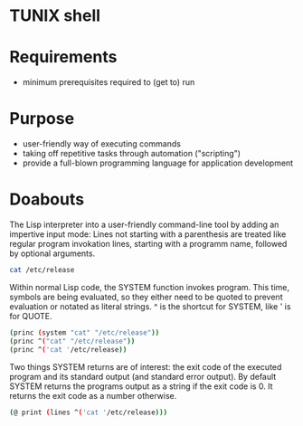 TUNIX shell
===========

# Requirements

* minimum prerequisites required to (get to) run

# Purpose

* user-friendly way of executing commands
* taking off repetitive tasks through automation
  ("scripting")
* provide a full-blown programming language for application
  development

# Doabouts

The Lisp interpreter into a user-friendly
command-line tool by adding an impertive input mode: Lines
not starting with a parenthesis are treated like regular
program invokation lines, starting with a programm name,
followed by optional arguments.

~~~sh
cat /etc/release
~~~

Within normal Lisp code, the SYSTEM function invokes
program.  This time, symbols are being evaluated, so they
either need to be quoted to prevent evaluation or notated
as literal strings.  ^ is the shortcut for SYSTEM, like
' is for QUOTE.

~~~sh
(princ (system "cat" "/etc/release"))
(princ ^("cat" "/etc/release"))
(princ ^('cat '/etc/release))
~~~

Two things SYSTEM returns are of interest: the exit code of
the executed program and its standard output (and standard
error output).  By default SYSTEM returns the programs
output as a string if the exit code is 0.  It returns the
exit code as a number otherwise.

~~~sh
(@ print (lines ^('cat '/etc/release)))
~~~
